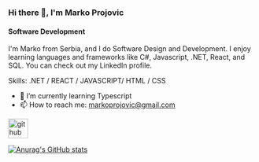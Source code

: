 ### Hi there 👋, I'm Marko Projovic
#### Software Development
I'm Marko from Serbia, and I do Software Design and Development. I enjoy learning languages and frameworks like C#, Javascript, .NET, React, and SQL. You can check out my LinkedIn profile.

Skills: .NET / REACT / JAVASCRIPT/ HTML / CSS

- 🌱 I’m currently learning Typescript 
- 📫 How to reach me: markoprojovic@gmail.com 


[<img src='https://cdn.jsdelivr.net/npm/simple-icons@3.0.1/icons/github.svg' alt='github' height='40'>](https://github.com/projo94)  


[![Anurag's GitHub stats](https://github-readme-stats.vercel.app/api?username=projo94)](https://github.com/anuraghazra/github-readme-stats)




